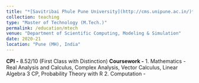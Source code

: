```yaml
---
title: "*[Savitribai Phule Pune University](http://cms.unipune.ac.in/)*"
collection: teaching
type: "Master of Technology (M.Tech.)"
permalink: /education/mtech
venue: "Department of Scientific Computing, Modeling & Simulation"
date: 2020-21
location: "Pune (MH), India"
---
```

**CPI -** 8.52/10 (First Class with Distinction)
**Coursework -** 
	1. Mathematics - Real Analysis and Calculus, Complex Analysis, Vector Calculus, Linear Algebra 3 CP, Probability Theory with R
	2. Computation - 


